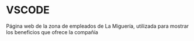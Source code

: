 # VSCODE
Página web de la zona de empleados de La Miguería, utilizada para mostrar los beneficios que ofrece la compañía
